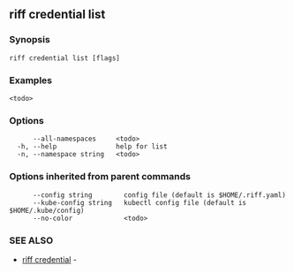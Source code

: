 ## riff credential list

<todo>

### Synopsis

<todo>

```
riff credential list [flags]
```

### Examples

```
<todo>
```

### Options

```
      --all-namespaces     <todo>
  -h, --help               help for list
  -n, --namespace string   <todo>
```

### Options inherited from parent commands

```
      --config string        config file (default is $HOME/.riff.yaml)
      --kube-config string   kubectl config file (default is $HOME/.kube/config)
      --no-color             <todo>
```

### SEE ALSO

* [riff credential](riff_credential.md)	 - <todo>

